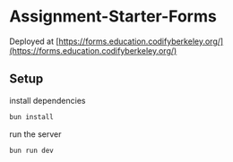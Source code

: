 # Assignment-Starter-Forms

Deployed at [https://forms.education.codifyberkeley.org/](https://forms.education.codifyberkeley.org/)

## Setup

install dependencies

```bash
bun install
```

run the server

```bash
bun run dev
```
